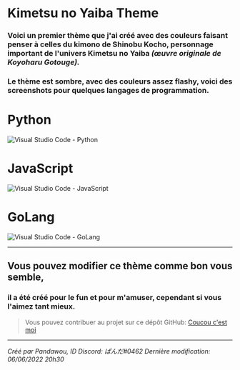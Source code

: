 Kimetsu no Yaiba Theme
======

### Voici un premier thème que j'ai créé avec des couleurs faisant penser à celles du kimono de Shinobu Kocho, personnage important de l'univers Kimetsu no Yaiba *(œuvre originale de Koyoharu Gotouge).* ###

### **Le thème est sombre**, avec des **couleurs assez flashy**, voici des screenshots pour quelques langages de programmation. ###



# __**Python**__ #

![Visual Studio Code - Python](https://cdn.discordapp.com/attachments/983073037001834617/983434806576681020/unknown.png)

# __**JavaScript**__ #

![Visual Studio Code - JavaScript](https://cdn.discordapp.com/attachments/983073037001834617/983435105441833030/unknown.png)

# __**GoLang**__ #

![Visual Studio Code - GoLang](https://cdn.discordapp.com/attachments/983073037001834617/983435419557453844/unknown.png)

---
## Vous pouvez modifier ce thème comme bon vous semble, ##
### il a été créé pour le fun et pour m'amuser, cependant si vous l'aimez tant mieux. ###

> Vous pouvez contribuer au projet sur ce dépôt GitHub: [Coucou c'est moi](https://github.com/PxndxDev/KnyVscodeTheme)

----
*Créé par Pandawou, ID Discord: ぱんだ#0462*
*Dernière modification: 06/06/2022 20h30*